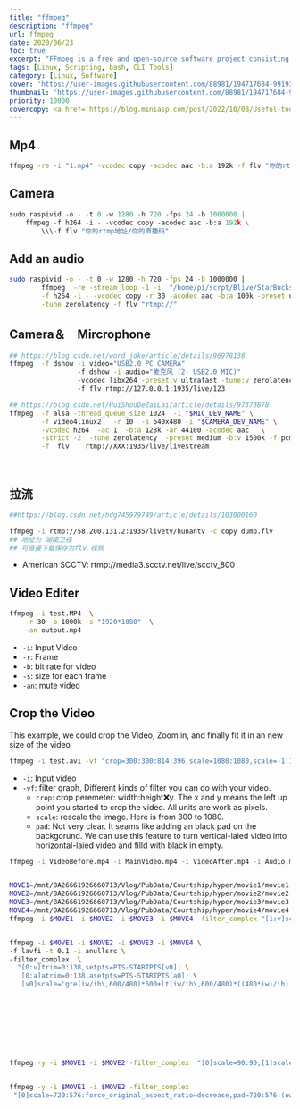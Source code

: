 ```yaml
---
title: "ffmpeg"
description: "ffmpeg"
url: ffmpeg
date: 2020/06/23
toc: true
excerpt: "FFmpeg is a free and open-source software project consisting of a large suite of libraries and programs for handling video, audio, and other multimedia files and streams. At its core is the FFmpeg program itself, designed for command-line-based processing o…"
tags: [Linux, Scripting, bash, CLI Tools]
category: [Linux, Software]
cover: 'https://user-images.githubusercontent.com/88981/194717684-9919353b-8d51-4920-9980-3193fd895390.png'
thumbnail: 'https://user-images.githubusercontent.com/88981/194717684-9919353b-8d51-4920-9980-3193fd895390.png'
priority: 10000
covercopy: <a href='https://blog.miniasp.com/post/2022/10/08/Useful-tool-FFmpeg'>© Will Huang</a>
---
```



## Mp4
```bash
ffmpeg -re -i "1.mp4" -vcodec copy -acodec aac -b:a 192k -f flv "你的rtmp地址/你的直播码"
```


<a name="Ctdka"></a>
## Camera


```python
sudo raspivid -o - -t 0 -w 1280 -h 720 -fps 24 -b 1000000 |
    ffmpeg -f h264 -i - -vcodec copy -acodec aac -b:a 192k \
        \\\-f flv "你的rtmp地址/你的直播码"
```


<a name="9vrdi"></a>
## Add an audio


```bash
sudo raspivid -o - -t 0 -w 1280 -h 720 -fps 24 -b 1000000 |
        ffmpeg  -re -stream_loop -1 -i  "/home/pi/scrpt/Blive/StarBucks_BGN.mp3" \
        -f h264 -i - -vcodec copy -r 30 -acodec aac -b:a 100k -preset ultrafast \
        -tune zerolatency -f flv "rtmp://"
```


<a name="TqqYA"></a>
## Camera＆　Mircrophone
```bash
## https://blog.csdn.net/word_joke/article/details/96978138
ffmpeg  -f dshow -i video="USB2.0 PC CAMERA"
                 -f dshow -i audio="麦克风 (2- USB2.0 MIC)"
                 -vcodec libx264 -preset:v ultrafast -tune:v zerolatency
                 -f flv rtmp://127.0.0.1:1935/live/123

## https://blog.csdn.net/HuiShouDeZaiLai/article/details/97373878
ffmpeg  -f alsa -thread_queue_size 1024  -i "$MIC_DEV_NAME" \
        -f video4linux2   -r 10  -s 640x480 -i "$CAMERA_DEV_NAME" \
        -vcodec h264  -ac 1  -b:a 128k -ar 44100 -acodec aac   \
        -strict -2  -tune zerolatency  -preset medium -b:v 1500k -f pcm   \
        -f  flv    rtmp://XXX:1935/live/livestream
```

<br />

<a name="Bi3mX"></a>
## 拉流


```bash
##https://blog.csdn.net/hdg745979749/article/details/103000160

ffmpeg -i rtmp://58.200.131.2:1935/livetv/hunantv -c copy dump.flv
## 地址为 湖南卫视
## 可直接下载保存为flv 视频
```

- American SCCTV: rtmp://media3.scctv.net/live/scctv_800

## Video Editer

```bash
ffmpeg -i test.MP4  \
    -r 30 -b 1000k -s "1920*1080"  \
    -an output.mp4
```
- `-i`: Input Video
- `-r`: Frame
- `-b`: bit rate for video
- `-s`: size for each frame
- `-an`: mute video

## Crop the Video

This example, we could crop the Video, Zoom in, and finally fit it in an new size of the video

```bash
ffmpeg -i test.avi -vf "crop=300:300:814:396,scale=1080:1080,scale=-1:1080,pad=1920:1080:(1920-iw)/2:0:black"   -acodec aac -vcodec h264 out.mp4
```

- `-i`: Input video
- `-vf`: filter graph, Different kinds of filter you can do with your video.
  - `crop`: crop peremeter: width:height:x:y. The x and y means the left up point you started to crop the video. All units are work as pixels.
  - `scale`: rescale the image. Here is from 300 to 1080.
  - `pad`: Not very clear. It seams like adding an black pad on the backgorund. We can use this feature to turn vertical-laied video into horizontal-laied video and filld with black in empty.



```bash
ffmpeg -i VideoBefore.mp4 -i MainVideo.mp4 -i VideoAfter.mp4 -i Audio.mp3 -filter_complex [1:v]scale=-2:480,setsar=sar=1[Scaled];[0:v][Scaled][2:v]concat=n=3:v=1:a=0[Merged] -map [Merged] -map 3:a OUTPUT.mp4


MOVE1=/mnt/8A26661926660713/Vlog/PubData/Courtship/hyper/movie1/movie1.mp4
MOVE2=/mnt/8A26661926660713/Vlog/PubData/Courtship/hyper/movie2/movie2.mp4
MOVE3=/mnt/8A26661926660713/Vlog/PubData/Courtship/hyper/movie3/movie3.mp4
MOVE4=/mnt/8A26661926660713/Vlog/PubData/Courtship/hyper/movie4/movie4.mp4
ffmpeg -i $MOVE1 -i $MOVE2 -i $MOVE3 -i $MOVE4 -filter_complex "[1:v]scale=-2:480,setsar=sar=1[Scaled];[0:v][Scaled][2:v]concat=n=3:v=1:a=0[Merged]" -map "[Merged]" -map 3:a OUTPUT.mp4


ffmpeg -i $MOVE1 -i $MOVE2 -i $MOVE3 -i $MOVE4 \
-f lavfi -t 0.1 -i anullsrc \
-filter_complex  \
  "[0:v]trim=0:138,setpts=PTS-STARTPTS[v0]; \
   [0:a]atrim=0:138,asetpts=PTS-STARTPTS[a0]; \
   [v0]scale='gte(iw/ih\,600/480)*600+lt(iw/ih\,600/480)*((480*iw)/ih):lte(iw/ih\,600/480)*480+gt(iw/ih\,600/480)*((600*ih)/iw)',pad='600:480:(600-gte(iw/ih\,600/480)*600-lt(iw/ih\,600/480)*((480*iw)/ih))/2:(480-lte(iw/ih\,600/480)*480-gt(iw/ih\,600/480)*((600*ih)/iw))/2:black'[x];[1:v]scale=600:480[y];[x][y]overlay=0:0[z];[2:v]scale=600:480,setsar=1:1[x0];[3:v]scale=600:480,setsar=1:1[x1];[x0][4:a][z][a0][x1][4:a]concat=n=3:v=1:a=1[v][a]" -map "[v]" -map "[a]" -c:v libx264 -shortest out.mp4









ffmpeg -y -i $MOVE1 -i $MOVE2 -filter_complex  "[0]scale=90:90;[1]scale=90:90;[0:0][1:0]concat=n=2:v=1:a=0" output.mp4


ffmpeg -y -i $MOVE1 -i $MOVE2 -filter_complex
 "[0]scale=720:576:force_original_aspect_ratio=decrease,pad=720:576:(ow-iw)/2:(oh-ih)/2,setsar=1[v0];[1]scale=720:576:force_original_aspect_ratio=decrease,pad=720:576:(ow-iw)/2:(oh-ih)/2,setsar=1[v1];[v0][0:a:0][v1][1:a:0]concat=n=2:v=1:a=1[v][a]" -map "[v]" -map "[a]" out.mp4
```
